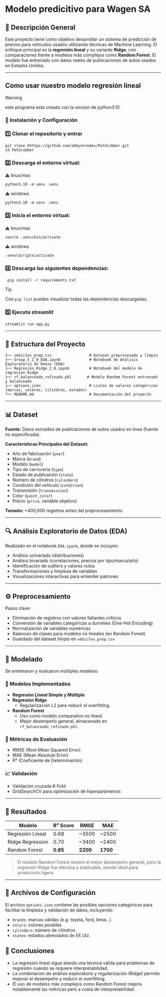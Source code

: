 # Modelo predicitivo para Wagen SA

## 📌 Descripción General

Este proyecto tiene como objetivo desarrollar un sistema de predicción de precios para vehículos usados utilizando técnicas de Machine Learning. 
El enfoque principal es la **regresión lineal** y su variante **Ridge**, con comparaciones frente a modelos más complejos como **Random Forest**. 
El modelo fue entrenado con datos reales de publicaciones de autos usados en Estados Unidos.

---
## Como usar nuestro modelo regresión lineal

> [!WARNING]
> este programa esta creado con la version de python3.10

### 🚀 Instalación y Configuración

### 1️⃣ Clonar el repositorio y entrar

```textplain
git clone hhttps://github.com/abbyenredes/PetGrubber.git
cd PetGrubber
```

### 2️⃣ Descarga el entorno virtual:
⚠️ linux/mac
```textplain
python3.10 -m venv .venv
```
⚠️ windows
```textplain
python3.10 -m venv .venv
```

### 3️⃣ Inicia el entorno virtual:
⚠️ linux/mac
```textplain
source .venv/bin/activate
```
⚠️ windows
```textplain
.venv\Scripts\activate
```

### 4️⃣ Descarga las siguientes dependencias:
```textplain
 pip install -r requirements.txt
```

> [!TIP]
> Con `pip list` puedes visualizar todas las dependencias descargadas.

### 5️⃣ Ejecuta streamlit 
```textplain
streamlit run app.py
```
---

## 💂 Estructura del Proyecto

```
├── vehicles_prep.csv                 # Dataset preprocesado y limpio
├── Group_5_2_0_EDA.ipynb             # Notebook de Análisis Exploratorio de Datos (EDA)
├── Regresión_Ridge_2_0.ipynb         # Notebook del modelo de regresión Ridge
├── rf_balanceado_refinado.pkl       # Modelo Random Forest entrenado y balanceado
├── options.json                      # Listas de valores categóricos (marcas, colores, cilindros, estados)
└── README.md                         # Documentación del proyecto
```

---

## 📊 Dataset

**Fuente:** Datos extraídos de publicaciones de autos usados en línea (fuente no especificada).

**Características Principales del Dataset:**
- Año de fabricación (`year`)
- Marca (`brand`)
- Modelo (`model`)
- Tipo de carrocería (`type`)
- Estado de publicación (`state`)
- Número de cilindros (`cylinders`)
- Condición del vehículo (`condition`)
- Transmisión (`transmission`)
- Color (`paint_color`)
- Precio (`price`, variable objetivo)

**Tamaño:** +400,000 registros antes del preprocesamiento.

---

## 🔍 Análisis Exploratorio de Datos (EDA)

Realizado en el notebook `EDA.ipynb`, donde se incluyen:

- Análisis univariado (distribuciones)
- Análisis bivariado (correlaciones, precios por tipo/marca/año)
- Identificación de outliers y valores nulos
- Transformaciones y limpieza de variables
- Visualizaciones interactivas para entender patrones

---

## ⚙️ Preprocesamiento

Pasos clave:

- Eliminación de registros con valores faltantes críticos
- Conversión de variables categóricas a dummies (One-Hot Encoding)
- Normalización de variables numéricas
- Balanceo de clases para modelos no lineales (en Random Forest)
- Guardado del dataset limpio en `vehicles_prep.csv`

---

## 🧐 Modelado

Se entrenaron y evaluaron múltiples modelos:

### 📐 Modelos Implementados
- **Regresión Lineal Simple y Múltiple**
- **Regresión Ridge**
  - Regularización L2 para reducir el overfitting.
- **Random Forest**
  - Uso como modelo comparativo no lineal.
  - Mejor desempeño general, almacenado en `rf_balanceado_refinado.pkl`.

### 📏 Métricas de Evaluación
- RMSE (Root Mean Squared Error)
- MAE (Mean Absolute Error)
- R² (Coeficiente de Determinación)

### 📈 Validación
- Validación cruzada K-Fold
- GridSearchCV para optimización de hiperparámetros

---

## 🔮 Resultados

| Modelo           | R² Score | RMSE    | MAE     |
|------------------|----------|---------|---------|
| Regresión Lineal | 0.68     | ~3500   | ~2500   |
| Ridge Regression | 0.70     | ~3400   | ~2400   |
| Random Forest    | **0.85** | **2200**| **1700**|

> El modelo Random Forest mostró el mejor desempeño general, pero la regresión Ridge fue efectiva y explicable, siendo ideal para producción ligera.

---

## 📆 Archivos de Configuración

El archivo `options.json` contiene las posibles opciones categóricas para facilitar la limpieza y validación de datos, incluyendo:

- `brands`: marcas válidas (e.g. toyota, ford, bmw...)
- `colors`: colores posibles
- `cylinders`: número de cilindros
- `states`: estados abreviados de EE.UU.


## 📌 Conclusiones

- La regresión lineal sigue siendo una técnica válida para problemas de regresión cuando se requiere interpretabilidad.
- La combinación de análisis exploratorio y regularización (Ridge) permite mejorar el desempeño y reducir el overfitting.
- El uso de modelos más complejos como Random Forest mejora notablemente las métricas pero a costa de interpretabilidad.

